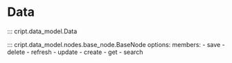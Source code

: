 # Data

::: cript.data_model.Data

::: cript.data_model.nodes.base_node.BaseNode
    options:
        members:
            - save
            - delete
            - refresh
            - update
            - create
            - get
            - search